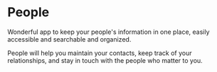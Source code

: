 # People

Wonderful app to keep your people's information in one place, easily accessible and searchable and organized.

People will help you maintain your contacts, keep track of your relationships, and stay in touch with the people who matter to you.


